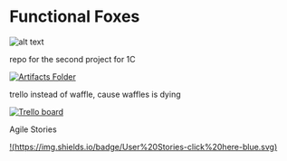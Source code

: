 # Functional Foxes
![alt text](https://b50ym1n8ryw31pmkr4671ui1c64-wpengine.netdna-ssl.com/wp-content/blogs.dir/11/files/2018/04/Red-Fox-Beverly-Davis-Blog-1600x1000-1024x640.png)

repo for the second project for 1C

[![Artifacts Folder](https://img.shields.io/badge/Artifacts-Click%20here%20to%20view%20folder%20-purple.svg)](https://drive.google.com/drive/folders/1_-r4STmzUH5EgukhIf9RD95rRnRgA2pC?usp=sharing)

trello instead of waffle, cause waffles is dying

[![Trello board](https://img.shields.io/badge/Trello-click%20here-magenta.svg)](https://trello.com/invite/b/cbXb2Hyn/5afc33e5d626eafa9aa5f060e5850410/cs-1c-project-2)

Agile Stories

[!(https://img.shields.io/badge/User%20Stories-click%20here-blue.svg)](https://docs.google.com/document/d/1Mg19V8QaftvOZn0IrtpWdHYZlV_C2t3KUL1RitczVfA/edit?usp=sharing)
